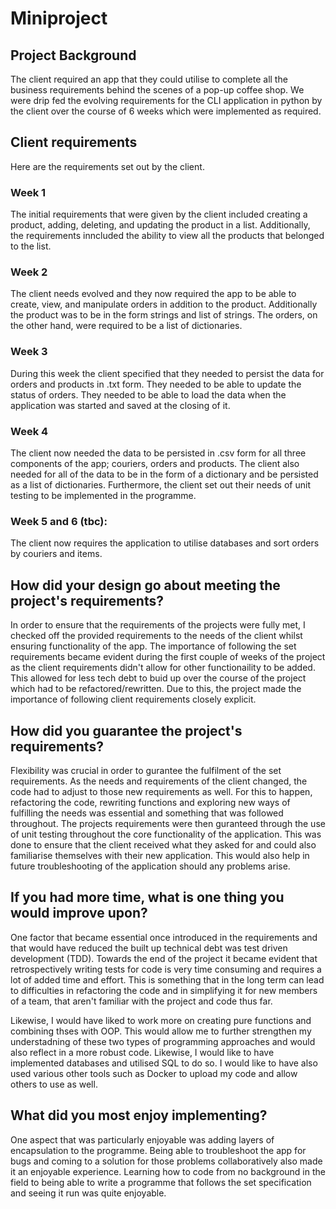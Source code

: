 # Miniproject

## Project Background
The client required an app that they could utilise to complete all the business requirements behind the scenes of a pop-up coffee shop. We were drip fed the evolving requirements for the CLI application in python by the client over the course of 6 weeks which were implemented as required. 

## Client requirements
  
Here are the requirements set out by the client.
  
###  Week 1
  The initial requirements that were given by the client included creating a product, adding, deleting, and updating the product in a list. Additionally, the requirements inncluded the ability to view all the products that belonged to the list.
  
###  Week 2
  The client needs evolved and they now required the app to be able to create, view, and manipulate orders in addition to the product. Additionally the product was to be in the form strings and list of strings. The orders, on the other hand, were required to be a list of dictionaries. 
  
###  Week 3
  During this week the client specified that they needed to persist the data for orders and products in .txt form. They needed to be able to update the status of orders. They needed to be able to load the data when the application was started and saved at the closing of it. 
  
###  Week 4
  The client now needed the data to be persisted in .csv form for all three components of the app; couriers, orders and products. The client also needed for all of the data to be in the form of a dictionary and be persisted as a list of dictionaries. Furthermore, the client set out their needs of unit testing to be implemented in the programme.
  
###  Week 5 and 6 (tbc):
  The client now requires the application to utilise databases and sort orders by couriers and items.
  
## How did your design go about meeting the project's requirements?

In order to ensure that the requirements of the projects were fully met, I checked off the provided requirements to the needs of the client whilst ensuring functionality of the app. The importance of following the set requirements became evident during the first couple of weeks of the project as the client requirements didn't allow for other functionaility to be added. This allowed for less tech debt to buid up over the course of the project which had to be refactored/rewritten. Due to this, the project made the importance of following client requirements closely explicit. 

## How did you guarantee the project's requirements?

Flexibility was crucial in order to gurantee the fulfilment of the set requirements. As the needs and requirements of the client changed, the code had to adjust to those new requirements as well. For this to happen, refactoring the code, rewriting functions and exploring new ways of fulfilling the needs was essential and something that was followed throughout. The projects requirements were then guranteed through the use of unit testing throughout the core functionality of the application. This was done to ensure that the client received what they asked for and could also familiarise themselves with their new application. This would also help in future troubleshooting of the application should any problems arise.

## If you had more time, what is one thing you would improve upon?

One factor that became essential once introduced in the requirements and that would have reduced the built up technical debt was test driven development (TDD). Towards the end of the project it became evident that retrospectively writing tests for code is very time consuming and requires a lot of added time and effort. This is something that in the long term can lead to difficulties in refactoring the code and in simplifying it for new members of a team, that aren't familiar with the project and code thus far.

Likewise, I would have liked to work more on creating pure functions and combining thses with OOP. This would allow me to further strengthen my understadning of these two types of programming approaches and would also reflect in a more robust code. Likewise, I would like to have implemented databases and utilised SQL to do so. I would like to have also used various other tools such as Docker to upload my code and allow others to use as well.

## What did you most enjoy implementing?

One aspect that was particularly enjoyable was adding layers of encapsulation to the programme. Being able to troubleshoot the app for bugs and coming to a solution for those problems collaboratively also made it an enjoyable experience. Learning how to code from no background in the field to being able to write a programme that follows the set specification and seeing it run was quite enjoyable.

